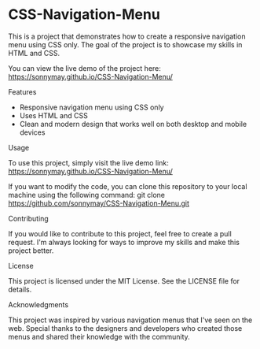 # CSS-Navigation-Menu

This is a project that demonstrates how to create a responsive navigation menu using CSS only. The goal of the project is to showcase my skills in HTML and CSS.

You can view the live demo of the project here: https://sonnymay.github.io/CSS-Navigation-Menu/

Features

- Responsive navigation menu using CSS only
- Uses HTML and CSS
- Clean and modern design that works well on both desktop and mobile devices

Usage

To use this project, simply visit the live demo link: https://sonnymay.github.io/CSS-Navigation-Menu/

If you want to modify the code, you can clone this repository to your local machine using the following command:
git clone https://github.com/sonnymay/CSS-Navigation-Menu.git

Contributing

If you would like to contribute to this project, feel free to create a pull request. I'm always looking for ways to improve my skills and make this project better.

License

This project is licensed under the MIT License. See the LICENSE file for details.

Acknowledgments

This project was inspired by various navigation menus that I've seen on the web. Special thanks to the designers and developers who created those menus and shared their knowledge with the community.
